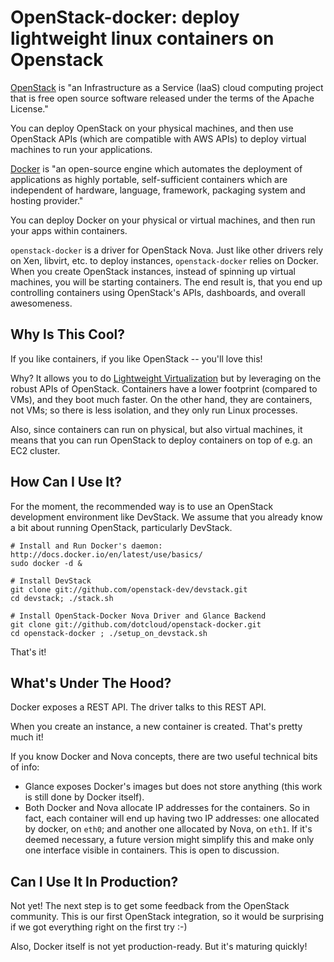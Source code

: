 OpenStack-docker: deploy lightweight linux containers on Openstack
==================

[OpenStack](http://en.wikipedia.org/wiki/OpenStack) is
"an Infrastructure as a Service (IaaS) cloud computing project that is free
open source software released under the terms of the Apache License."

You can deploy OpenStack on your physical machines, and then use OpenStack
APIs (which are compatible with AWS APIs) to deploy virtual machines to
run your applications.

[Docker](http://www.docker.io) is "an open-source engine
which automates the deployment of applications as highly portable, self-sufficient
containers which are independent of hardware, language, framework, packaging system
and hosting provider."

You can deploy Docker on your physical or virtual machines, and then run
your apps within containers.

`openstack-docker` is a driver for OpenStack Nova. Just like other drivers
rely on Xen, libvirt, etc. to deploy instances, `openstack-docker` relies on
Docker. When you create OpenStack instances, instead of spinning up
virtual machines, you will be starting containers. The end result is,
that you end up controlling containers using OpenStack's APIs, dashboards,
and overall awesomeness.


Why Is This Cool?
-----------------

If you like containers, if you like OpenStack -- you'll love this!

Why? It allows you to do [Lightweight Virtualization](http://blog.dotcloud.com/scale11)
but by leveraging on the robust APIs of OpenStack. Containers have a lower footprint
(compared to VMs), and they boot much faster. On the other hand, they are containers,
not VMs; so there is less isolation, and they only run Linux processes.

Also, since containers can run on physical, but also virtual machines,
it means that you can run OpenStack to deploy containers on top of e.g.
an EC2 cluster.



How Can I Use It?
-----------------

For the moment, the recommended way is to use an OpenStack development environment
like DevStack. We assume that you already know a bit about running OpenStack,
particularly DevStack.


```
# Install and Run Docker's daemon: http://docs.docker.io/en/latest/use/basics/
sudo docker -d &

# Install DevStack
git clone git://github.com/openstack-dev/devstack.git
cd devstack; ./stack.sh

# Install OpenStack-Docker Nova Driver and Glance Backend
git clone git://github.com/dotcloud/openstack-docker.git
cd openstack-docker ; ./setup_on_devstack.sh
```

That's it!


What's Under The Hood?
----------------------

Docker exposes a REST API. The driver talks to this REST API.

When you create an instance, a new container is created. That's pretty much it!

If you know Docker and Nova concepts, there are two useful technical bits of info:

- Glance exposes Docker's images but does not store anything (this work is still
  done by Docker itself).
- Both Docker and Nova allocate IP addresses for the containers. So in fact, each
  container will end up having two IP addresses: one allocated by docker, on `eth0`;
  and another one allocated by Nova, on `eth1`. If it's deemed necessary, a future
  version might simplify this and make only one interface visible in containers.
  This is open to discussion.


Can I Use It In Production?
---------------------------

Not yet! The next step is to get some feedback from the OpenStack community.
This is our first OpenStack integration, so it would be surprising if we got
everything right on the first try :-)

Also, Docker itself is not yet production-ready. But it's maturing quickly!

